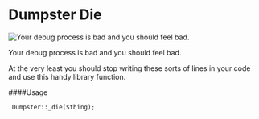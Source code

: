 # Dumpster Die

![Your debug process is bad and you should feel bad.](http://i.imgur.com/QN2xgoM.jpg)

Your debug process is bad and you should feel bad.  

At the very least you should stop writing these sorts of lines in your code and use this handy library function.

####Usage
```
 Dumpster::_die($thing);
```
